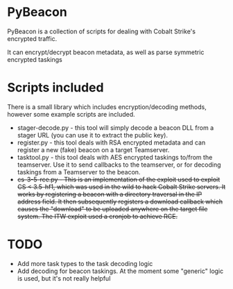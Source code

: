 # PyBeacon

PyBeacon is a collection of scripts for dealing with Cobalt Strike's encrypted traffic.

It can encrypt/decrypt beacon metadata, as well as parse symmetric encrypted taskings

# Scripts included

There is a small library which includes encryption/decoding methods, however some example scripts are included.

* stager-decode.py - this tool will simply decode a beacon DLL from a stager URL (you can use it to extract the public key).
* register.py - this tool deals with RSA encrypted metadata and can register a new (fake) beacon on a target Teamserver.
* tasktool.py - this tool deals with AES encrypted taskings to/from the teamserver. Use it to send callbacks to the teamserver, or for decoding taskings from a Teamserver to the beacon.
* ~~cs-3-5-rce.py - This is an implementation of the exploit used to exploit CS < 3.5-hf1, which was used in the wild to hack Cobalt Strike servers. It works by registering a beacon with a directory traversal in the IP address field. It then subsequently registers a download callback which causes the "download" to be uploaded anywhere on the target file system. The ITW exploit used a cronjob to achieve RCE.~~

# TODO

* Add more task types to the task decoding logic
* Add decoding for beacon taskings. At the moment some "generic" logic is used, but it's not really helpful
